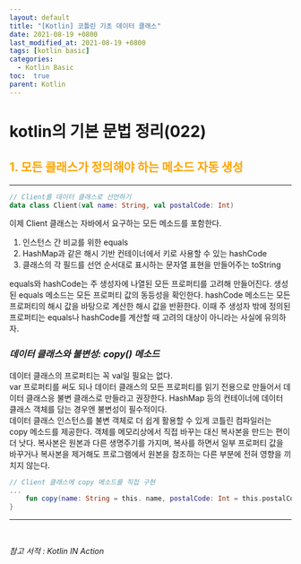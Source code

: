 ```yaml
---
layout: default
title: "[Kotlin] 코틀린 기초 데이터 클래스"
date: 2021-08-19 +0800
last_modified_at: 2021-08-19 +0800
tags: [kotlin basic]
categories:
  - Kotlin Basic
toc:  true
parent: Kotlin
---
```


# kotlin의 기본 문법 정리(022) 

## <span style="color:orange">1. 모든 클래스가 정의해야 하는 메소드 자동 생성</span>  
---  

```kotlin
// Client를 데이터 클래스로 선언하기
data class Client(val name: String, val postalCode: Int)
```

이제 Client 클래스는 자바에서 요구하는 모든 메소드를 포함한다.  
1. 인스턴스 간 비교를 위한 equals
2. HashMap과 같은 해시 기반 컨테이너에서 키로 사용할 수 있는 hashCode
3. 클래스의 각 필드를 선언 순서대로 표시하는 문자열 표현을 만들어주는 toString  

equals와 hashCode는 주 생성자에 나열된 모든 프로퍼티를 고려해 만들어진다. 생성된 equals 메소드는 모든 프로퍼티 값의 동등성을 확인한다. hashCode 메소드는 모든 프로퍼티의 해시 값을 바탕으로 계산한 해시 값을 반환한다. 이때 주 생성자 밖에 정의된 프로퍼티는 equals나 hashCode를 계산할 때 고려의 대상이 아니라는 사실에 유의하자.  

### _데이터 클래스와 불변성: copy() 메소드_  
데이터 클래스의 프로퍼티는 꼭 val일 필요는 없다.  
var 프로퍼티를 써도 되나 데이터 클래스의 모든 프로퍼티를 읽기 전용으로 만들어서 데이터 클래스응 불변 클래스로 만들라고 권장한다. HashMap 등의 컨테이너에 데이터 클래스 객체를 담는 경우엔 불변성이 필수적이다.  
데이터 클래스 인스턴스를 불변 객체로 더 쉽게 활용할 수 있게 코틀린 컴파일러는 copy 메소드를 제공한다. 객체를 메모리상에서 직접 바꾸는 대신 복사본을 만드는 편이 더 낫다. 복사본은 원본과 다른 생명주기를 가지며, 복사를 하면서 일부 프로퍼티 값을 바꾸거나 복사본을 제거해도 프로그램에서 원본을 참조하는 다른 부분에 전혀 영향을 끼치지 않는다.  

```kotlin
// Client 클래스에 copy 메소드를 직접 구현
...
    fun copy(name: String = this. name, postalCode: Int = this.postalCode) = Client(name, postalCode)
}
```

---

<br>

*참고 서적 : Kotlin IN Action*